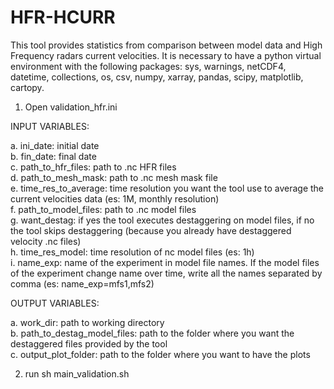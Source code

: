 # HFR-HCURR

This tool provides statistics from comparison between model data and High Frequency radars current velocities. It is necessary to have a python virtual environment with the following packages: sys, warnings, netCDF4, datetime, collections, os, csv, numpy, xarray, pandas, scipy, matplotlib, cartopy.

1. Open validation_hfr.ini

INPUT VARIABLES:

  a. ini_date: initial date  
  b. fin_date: final date  
  c. path_to_hfr_files: path to .nc HFR files  
  d. path_to_mesh_mask: path to .nc mesh mask file  
  e. time_res_to_average: time resolution you want the tool use to average the current velocities data (es: 1M, monthly resolution)  
  f. path_to_model_files: path to .nc model files  
  g. want_destag: if yes the tool executes destaggering on model files, if no the tool skips destaggering (because you already have destaggered velocity .nc files)  
  h. time_res_model: time resolution of nc model files (es: 1h)  
  i. name_exp: name of the experiment in model file names. If the model files of the experiment change name over time, write all the names separated by comma (es:   name_exp=mfs1,mfs2)  

OUTPUT VARIABLES:

  a. work_dir: path to working directory  
  b. path_to_destag_model_files: path to the folder where you want the destaggered files provided by the tool  
  c. output_plot_folder: path to the folder where you want to have the plots  

2. run sh main_validation.sh
